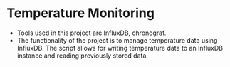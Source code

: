 # Temperature Monitoring
- Tools used in this project are InfluxDB, chronograf.
- The functionality of the project is to manage temperature data using InfluxDB. The script allows for writing temperature data to an InfluxDB instance and reading previously stored data.
